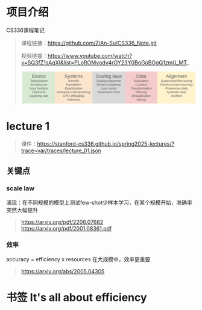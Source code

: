 # 项目介绍
CS336课程笔记
> 课程链接：https://github.com/ZiAn-Su/CS336_Note.git
> 
> 视频链接：https://www.youtube.com/watch?v=SQ3fZ1sAqXI&list=PLoROMvodv4rOY23Y0BoGoBGgQ1zmU_MT_
>
> ![课程大纲](resources\course_design.png)
# lecture 1
> 课件：https://stanford-cs336.github.io/spring2025-lectures/?trace=var/traces/lecture_01.json

## 关键点
### scale law
涌现：在不同规模的模型上测试few-shot少样本学习，在某个规模开始，准确率突然大幅提升

> https://arxiv.org/pdf/2206.07682  
> https://arxiv.org/pdf/2001.08361.pdf

### 效率
accuracy = efficiency x resources
在大规模中，效率更重要
> https://arxiv.org/abs/2005.04305  

# 书签 It's all about efficiency